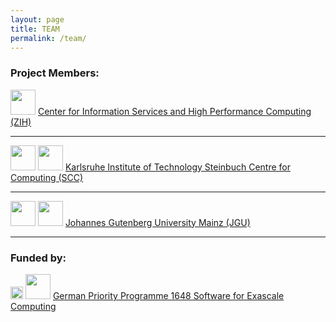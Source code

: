 ```yaml
---
layout: page
title: TEAM
permalink: /team/
---
```


### Project Members:

<img src="../img/zih_logo.png" height="40"/>
<a href="https://tu-dresden.de/die_tu_dresden/zentrale_einrichtungen/zih/">Center for Information Services and High Performance Computing (ZIH)</a>

---

<img src="../img/kit_logo.jpg" height="40"/>
<img src="../img/scc_logo.jpg" height="40" />
<a href="http://www.scc.kit.edu/"/>Karlsruhe Institute of Technology Steinbuch Centre for Computing (SCC)</a>

---

<img src="../img/mainz_uni_logo.jpg" height="40" />
<img src="../img/mainz_zdv_logo.jpg" height="40" />
<a href="https://research.zdv.uni-mainz.de">Johannes Gutenberg University Mainz (JGU)</a>

---

### Funded by:

<img src="http://www.sppexa.de/fileadmin/template/images/dfg_logo.png" height="20"/>
<img src="http://www.sppexa.de/fileadmin/template/images/Logo-Kopfleiste.gif" height="40"/>
<a href="http://www.sppexa.de/"> German Priority Programme 1648 Software for Exascale Computing</a>
